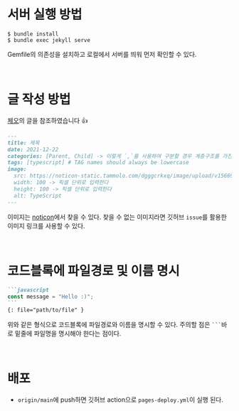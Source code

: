 # 서버 실행 방법

```shell
$ bundle install
$ bundle exec jekyll serve
```

Gemfile의 의존성을 설치하고 로컬에서 서버를 띄워 먼저 확인할 수 있다.

<br/>

# 글 작성 방법

[체오](https://github.com/datalater/datalater.github.io)의 글을 참조하였습니다 👍

```markdown
---
title: 제목
date: 2021-12-22
categories: [Parent, Child] -> 이렇게 `,`를 사용하여 구분할 경우 계층구조를 가진다.
tags: [typescript] # TAG names should always be lowercase
image:
  src: https://noticon-static.tammolo.com/dgggcrkxq/image/upload/v1566913457/noticon/eh4d0dnic4n1neth3fui.png
  width: 100 -> 픽셀 단위로 입력한다
  height: 100 -> 픽셀 단위로 입력한다
  alt: TypeScript
---
```

이미지는 [noticon](https://noticon.tammolo.com)에서 찾을 수 있다. 찾을 수 없는 이미지라면 깃허브 `issue`를 활용한 이미지 링크를 사용할 수 있다.

<br/>


# 코드블록에 파일경로 및 이름 명시


````markdown
```javascript
const message = "Hello :)";
```
{: file="path/to/file" }
````

위와 같은 형식으로 코드블록에 파일경로와 이름을 명시할 수 있다. 주의할 점은 ` ``` `바로 밑줄에 파일명을 명시해야 한다는 점이다.

<br/>

# 배포

- `origin/main`에 push하면 깃허브 action으로 `pages-deploy.yml`이 실행 된다.